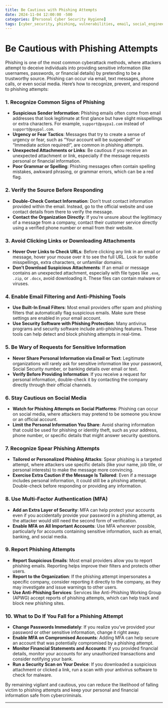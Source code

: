 ```yaml
---
title: Be Cautious with Phishing Attempts
date: 2024-11-04 12:00:00 -500
categories: [Personal Cyber Security Hygiene]
tags: [cyber_security, phishing, vulnerabilities, email, social_engineering]
---
```


# Be Cautious with Phishing Attempts

Phishing is one of the most common cyberattack methods, where attackers attempt to deceive individuals into providing sensitive information (like usernames, passwords, or financial details) by pretending to be a trustworthy source. Phishing can occur via email, text messages, phone calls, or even social media. Here’s how to recognize, prevent, and respond to phishing attempts:

### 1. Recognize Common Signs of Phishing
   - **Suspicious Sender Information**: Phishing emails often come from email addresses that look legitimate at first glance but have slight misspellings or extra characters. For example, `support@paypa1.com` instead of `support@paypal.com`.
   - **Urgency or Fear Tactics**: Messages that try to create a sense of urgency or fear, such as “Your account will be suspended!” or “Immediate action required!”, are common in phishing attempts.
   - **Unexpected Attachments or Links**: Be cautious if you receive an unexpected attachment or link, especially if the message requests personal or financial information.
   - **Poor Grammar or Spelling**: Phishing messages often contain spelling mistakes, awkward phrasing, or grammar errors, which can be a red flag.

### 2. Verify the Source Before Responding
   - **Double-Check Contact Information**: Don’t trust contact information provided within the email. Instead, go to the official website and use contact details from there to verify the message.
   - **Contact the Organization Directly**: If you’re unsure about the legitimacy of a message from a company, contact their customer service directly using a verified phone number or email from their website.

### 3. Avoid Clicking Links or Downloading Attachments
   - **Hover Over Links to Check URLs**: Before clicking any link in an email or message, hover your mouse over it to see the full URL. Look for subtle misspellings, extra characters, or unfamiliar domains.
   - **Don’t Download Suspicious Attachments**: If an email or message contains an unexpected attachment, especially with file types like `.exe`, `.zip`, or `.docx`, avoid downloading it. These files can contain malware or viruses.

### 4. Enable Email Filtering and Anti-Phishing Tools
   - **Use Built-In Email Filters**: Most email providers offer spam and phishing filters that automatically flag suspicious emails. Make sure these settings are enabled in your email account.
   - **Use Security Software with Phishing Protection**: Many antivirus programs and security software include anti-phishing features. These tools can help detect and block phishing attempts in real-time.

### 5. Be Wary of Requests for Sensitive Information
   - **Never Share Personal Information via Email or Text**: Legitimate organizations will rarely ask for sensitive information like your password, Social Security number, or banking details over email or text.
   - **Verify Before Providing Information**: If you receive a request for personal information, double-check it by contacting the company directly through their official channels.

### 6. Stay Cautious on Social Media
   - **Watch for Phishing Attempts on Social Platforms**: Phishing can occur on social media, where attackers may pretend to be someone you know or an official account.
   - **Limit the Personal Information You Share**: Avoid sharing information that could be used for phishing or identity theft, such as your address, phone number, or specific details that might answer security questions.

### 7. Recognize Spear Phishing Attempts
   - **Tailored or Personalized Phishing Attacks**: Spear phishing is a targeted attempt, where attackers use specific details (like your name, job title, or personal interests) to make the message more convincing.
   - **Exercise Extra Caution if the Message Is Tailored**: Even if a message includes personal information, it could still be a phishing attempt. Double-check before responding or providing any information.

### 8. Use Multi-Factor Authentication (MFA)
   - **Add an Extra Layer of Security**: MFA can help protect your accounts even if you accidentally provide your password in a phishing attempt, as the attacker would still need the second form of verification.
   - **Enable MFA on All Important Accounts**: Use MFA wherever possible, particularly for accounts containing sensitive information, such as email, banking, and social media.

### 9. Report Phishing Attempts
   - **Report Suspicious Emails**: Most email providers allow you to report phishing emails. Reporting helps improve their filters and protects other users.
   - **Report to the Organization**: If the phishing attempt impersonates a specific company, consider reporting it directly to the company, as they may investigate and issue warnings to other users.
   - **Use Anti-Phishing Services**: Services like Anti-Phishing Working Group (APWG) accept reports of phishing attempts, which can help track and block new phishing sites.

### 10. What to Do If You Fall for a Phishing Attempt
   - **Change Passwords Immediately**: If you realize you’ve provided your password or other sensitive information, change it right away.
   - **Enable MFA on Compromised Accounts**: Adding MFA can help secure an account that was potentially compromised by a phishing attempt.
   - **Monitor Financial Statements and Accounts**: If you provided financial details, monitor your accounts for any unauthorized transactions and consider notifying your bank.
   - **Run a Security Scan on Your Device**: If you downloaded a suspicious attachment or clicked a link, run a scan with your antivirus software to check for malware.

By remaining vigilant and cautious, you can reduce the likelihood of falling victim to phishing attempts and keep your personal and financial information safe from cybercriminals.

---